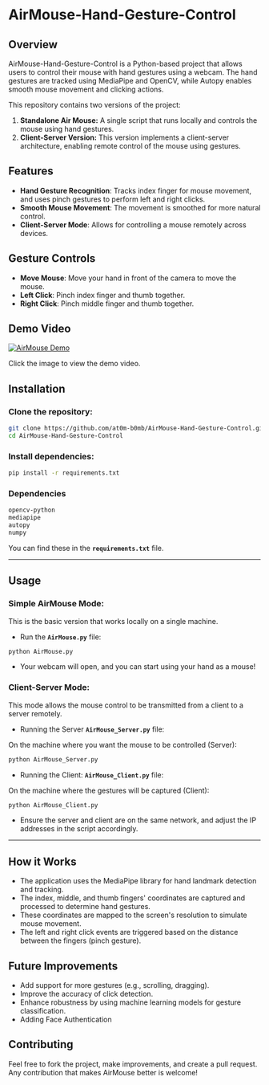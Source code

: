 # AirMouse-Hand-Gesture-Control

## Overview
AirMouse-Hand-Gesture-Control is a Python-based project that allows users to control their mouse with hand gestures using a webcam. The hand gestures are tracked using MediaPipe and OpenCV, while Autopy enables smooth mouse movement and clicking actions. 

This repository contains two versions of the project:
1. **Standalone Air Mouse:** A single script that runs locally and controls the mouse using hand gestures.
2. **Client-Server Version:** This version implements a client-server architecture, enabling remote control of the mouse using gestures.

## Features
- **Hand Gesture Recognition**: Tracks index finger for mouse movement, and uses pinch gestures to perform left and right clicks.
- **Smooth Mouse Movement**: The movement is smoothed for more natural control.
- **Client-Server Mode**: Allows for controlling a mouse remotely across devices.

## Gesture Controls
- **Move Mouse**: Move your hand in front of the camera to move the mouse.
- **Left Click**: Pinch index finger and thumb together.
- **Right Click**: Pinch middle finger and thumb together.

## Demo Video
[![AirMouse Demo](demo/AirMouse_Demo.png)](demo/AirMouse_Demo.mp4)

Click the image to view the demo video.

## Installation
### Clone the repository:
```bash
git clone https://github.com/at0m-b0mb/AirMouse-Hand-Gesture-Control.git
cd AirMouse-Hand-Gesture-Control
```

### Install dependencies:
```bash
pip install -r requirements.txt
```

### Dependencies
```bash
opencv-python
mediapipe
autopy
numpy
```

You can find these in the **`requirements.txt`** file.
___

## Usage
### Simple AirMouse Mode:
This is the basic version that works locally on a single machine.
- Run the **`AirMouse.py`** file:
```bash
python AirMouse.py
```
- Your webcam will open, and you can start using your hand as a mouse!


### Client-Server Mode:
This mode allows the mouse control to be transmitted from a client to a server remotely.
- Running the Server **`AirMouse_Server.py`** file:

On the machine where you want the mouse to be controlled (Server):
```bash
python AirMouse_Server.py
```
- Running the Client: **`AirMouse_Client.py`** file:

On the machine where the gestures will be captured (Client):
```bash
python AirMouse_Client.py
```
- Ensure the server and client are on the same network, and adjust the IP addresses in the script accordingly.

___

## How it Works
- The application uses the MediaPipe library for hand landmark detection and tracking.
- The index, middle, and thumb fingers' coordinates are captured and processed to determine hand gestures.
- These coordinates are mapped to the screen's resolution to simulate mouse movement.
- The left and right click events are triggered based on the distance between the fingers (pinch gesture).

## Future Improvements
- Add support for more gestures (e.g., scrolling, dragging).
- Improve the accuracy of click detection.
- Enhance robustness by using machine learning models for gesture classification.
- Adding Face Authentication

## Contributing
Feel free to fork the project, make improvements, and create a pull request. Any contribution that makes AirMouse better is welcome!


